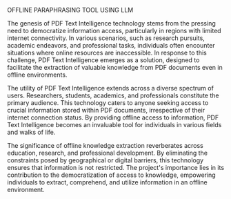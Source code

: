 OFFLINE PARAPHRASING TOOL USING LLM

The genesis of PDF Text Intelligence technology stems from the pressing need to democratize information access, particularly in regions with limited internet connectivity. In various scenarios, such as research pursuits, academic endeavors, and professional tasks, individuals often encounter situations where online resources are inaccessible. In response to this challenge, PDF Text Intelligence emerges as a solution, designed to facilitate the extraction of valuable knowledge from PDF documents even in offline environments.

The utility of PDF Text Intelligence extends across a diverse spectrum of users. Researchers, students, academics, and professionals constitute the primary audience. This technology caters to anyone seeking access to crucial information stored within PDF documents, irrespective of their internet connection status. By providing offline access to information, PDF Text Intelligence becomes an invaluable tool for individuals in various fields and walks of life.

The significance of offline knowledge extraction reverberates across education, research, and professional development. By eliminating the constraints posed by geographical or digital barriers, this technology ensures that information is not restricted. The project's importance lies in its contribution to the democratization of access to knowledge, empowering individuals to extract, comprehend, and utilize information in an offline environment.

